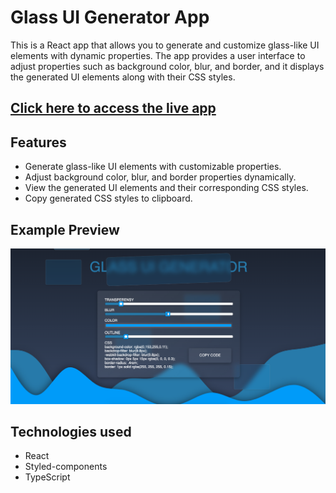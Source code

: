 # Glass UI Generator App

This is a React app that allows you to generate and customize glass-like UI elements with dynamic properties. The app provides a user interface to adjust properties such as background color, blur, and border, and it displays the generated UI elements along with their CSS styles.

## [Click here to access the live app](https://github.com/your-username/your-repo)

## Features

- Generate glass-like UI elements with customizable properties.
- Adjust background color, blur, and border properties dynamically.
- View the generated UI elements and their corresponding CSS styles.
- Copy generated CSS styles to clipboard.
## Example Preview
![Example](/public/images/example.png)
## 
## Technologies used
* React
* Styled-components
* TypeScript